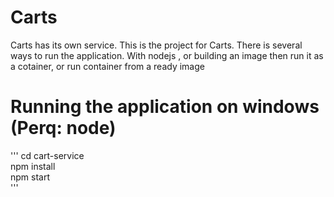 # Carts

Carts has its own service. This is the project for Carts. 
There is several ways to run the application. With nodejs , or building an image then run it as a cotainer, or run container from a ready image 
# Running the application on windows (Perq: node) 
  '''
    cd cart-service <br>
    npm install  <br>
    npm start <br>
  '''

